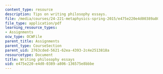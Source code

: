 ```yaml
---
content_type: resource
description: Tips on writing philosophy essays.
file: /media/courses/24-221-metaphysics-spring-2015/e475e220e4d00389a806136575e8bbbe_MIT24_221S15_Philosophy.pdf
file_type: application/pdf
learning_resource_types:
- Assignments
ocw_type: OCWFile
parent_title: Assignments
parent_type: CourseSection
parent_uid: 2763cded-5621-62ea-4393-2c4e2513818a
resourcetype: Document
title: Writing philosophy essays
uid: e475e220-e4d0-0389-a806-136575e8bbbe
---
```

